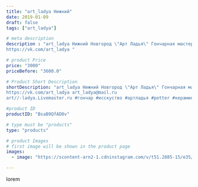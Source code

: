 ```yaml
---
title: "art_ladya Нижний"
date: 2019-01-09
draft: false
tags: ["art_ladya"]

# meta description
description : "art_ladya Нижний Новгород \"Арт Ладья\" Гончарная мастерская в Нижнем Новгороде. Изготовление керамики и мастер//-классы по обучению. 
https://vk.com/art_ladya "

# product Price
price: "3000"
priceBefore: "3600.0"

# Product Short Description
shortDescription: "art_ladya Нижний Новгород \"Арт Ладья\" Гончарная мастерская в Нижнем Новгороде. Изготовление керамики и мастер//-классы по обучению. 
https://vk.com/art_ladya art_ladya@mail.ru 
art//-ladya.Livemaster.ru #гончар #исскуство #артладья #potter #керамикадляинтерьера #керамикаручнаяработа #гончарнаямастерская #керамиканазаказ #handmade #посудаизглины #керамика #гончарнаяпосуда #эксклюзивнаякерамика #dishes #decor #ceramicar #nntoday #claygoods #фестиваль #earthenware #ceramic #design #artladya #историческаяреконструкция #нижнийновгород #ceramicart #гончарныйкруг #clay #авторскаякерамика"

#product ID
productID: "BsaB9QfAD0v"

# type must be "products"
type: "products"

# product Images
# first image will be shown in the product page
images:
  - image: "https://scontent-arn2-1.cdninstagram.com/v/t51.2885-15/e35/47585438_2242950505971531_2058385203318869406_n.jpg?tp=1&_nc_ht=scontent-arn2-1.cdninstagram.com&_nc_cat=103&_nc_ohc=Pk9Ab3WprN0AX95o-KS&ccb=7-4&oh=b68ec474fdd080ff20ab1cd779bd7083&oe=60834CF1&_nc_sid=86f79a&ig_cache_key=MTk1Mjg4MTk5NjA1MzEwMTg3MQ%3D%3D.2-ccb7-4"

---
```

lorem
